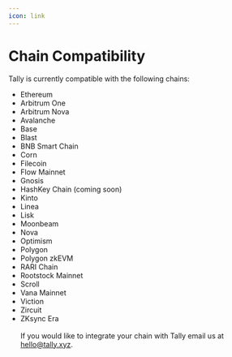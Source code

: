 ```yaml
---
icon: link
---
```


# Chain Compatibility

Tally is currently compatible with the following chains:

* Ethereum
* Arbitrum One
* Arbitrum Nova
* Avalanche
* Base
* Blast
* BNB Smart Chain
* Corn
* Filecoin
* Flow Mainnet
* Gnosis
* HashKey Chain (coming soon)
* Kinto
* Linea
* Lisk
* Moonbeam
* Nova
* Optimism
* Polygon
* Polygon zkEVM
* RARI Chain
* Rootstock Mainnet
* Scroll
* Vana Mainnet
* Viction
* Zircuit
* ZKsync Era\
  \
  If you would like to integrate your chain with Tally email us at [hello@tally.xyz](mailto:hello@tally.xyz).
